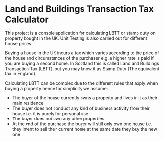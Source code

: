 # Land and Buildings Transaction Tax Calculator
This project is a console application for calculating LBTT or stamp duty on property bought in the UK. Unit Testing is also carried out for different house prices.

Buying a house in the UK incurs a tax which varies according to the price of the house and circumstances of the purchaser e.g. a higher rate is paid if you are buying a second home. In Scotland this is called Land and Buildings Transaction Tax (LBTT), but you may know it as Stamp Duty (The equivalent tax in England). 

Calculating LBTT can be complex due to the different rules that apply when buying a property hence for simplicity we assume:
* The buyer of the house currently owns a property and lives in it as their main residence 
* The buyer does not conduct any kind of business activity from their house i.e. it is purely for personal use 
* The buyer does not own any other properties 
* At the end of the purchase the buyer will still only own one house i.e. they intent to sell their current home at the same date they buy the new one 

